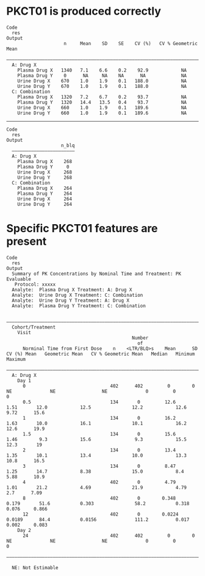 # PKCT01 is produced correctly

    Code
      res
    Output
                         n     Mean    SD    SE    CV (%)   CV % Geometric Mean
      —————————————————————————————————————————————————————————————————————————
      A: Drug X                                                                
        Plasma Drug X   1340   7.1    6.6    0.2    92.9            NA         
        Plasma Drug Y    0      NA     NA    NA      NA             NA         
        Urine Drug X    670    1.0    1.9    0.1   188.0            NA         
        Urine Drug Y    670    1.0    1.9    0.1   188.0            NA         
      C: Combination                                                           
        Plasma Drug X   1320   7.2    6.7    0.2    93.7            NA         
        Plasma Drug Y   1320   14.4   13.5   0.4    93.7            NA         
        Urine Drug X    660    1.0    1.9    0.1   189.6            NA         
        Urine Drug Y    660    1.0    1.9    0.1   189.6            NA         

---

    Code
      res
    Output
                        n_blq
      ———————————————————————
      A: Drug X              
        Plasma Drug X    268 
        Plasma Drug Y     0  
        Urine Drug X     268 
        Urine Drug Y     268 
      C: Combination         
        Plasma Drug X    264 
        Plasma Drug Y    264 
        Urine Drug X     264 
        Urine Drug Y     264 

# Specific PKCT01 features are present

    Code
      res
    Output
      Summary of PK Concentrations by Nominal Time and Treatment: PK Evaluable
       Protocol: xxxxx
      Analyte:  Plasma Drug X Treatment: A: Drug X
      Analyte:  Urine Drug X Treatment: C: Combination
      Analyte:  Urine Drug Y Treatment: A: Drug X
      Analyte:  Plasma Drug Y Treatment: C: Combination
      
      ————————————————————————————————————————————————————————————————————————————————————————————————————————————————————————————————————————————————————————
      Cohort/Treatment                                                                                                                                        
        Visit                                                                                                                                                 
                                                  Number                                                                                                      
                                                    of                                                                                                        
          Norminal Time from First Dose    n    <LTR/BLQ>s    Mean      SD     CV (%) Mean   Geometric Mean   CV % Geometric Mean   Median   Minimum   Maximum
      ————————————————————————————————————————————————————————————————————————————————————————————————————————————————————————————————————————————————————————
      A: Drug X                                                                                                                                               
        Day 1                                                                                                                                                 
          0                               402      402         0        0          NE              NE                 NE              0         0         0   
          0.5                             134       0         12.6     1.51       12.0            12.5               12.2            12.6     9.72      15.6  
          1                               134       0         16.2     1.63       10.0            16.1               10.1            16.2     12.6      19.9  
          1.5                             134       0         15.6     1.46        9.3            15.6                9.3            15.5     12.3       19   
          2                               134       0         13.4     1.35       10.1            13.4               10.0            13.3     10.8      16.5  
          3                               134       0         8.47     1.25       14.7            8.38               15.0            8.4      5.88      10.9  
          4                               402       0         4.79     1.01       21.2            4.69               21.9            4.79      2.7      7.09  
          8                               402       0        0.348    0.179       51.6           0.303               58.2           0.318     0.076     0.866 
          12                              402       0        0.0224   0.0189      84.4           0.0156              111.2          0.017     0.002     0.083 
        Day 2                                                                                                                                                 
          24                              402      402         0        0          NE              NE                 NE              0         0         0   
      ————————————————————————————————————————————————————————————————————————————————————————————————————————————————————————————————————————————————————————
      
      NE: Not Estimable

